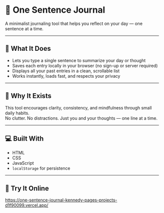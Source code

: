 # 📝 One Sentence Journal

A minimalist journaling tool that helps you reflect on your day — one sentence at a time.

---

## 🌟 What It Does

- Lets you type a single sentence to summarize your day or thought
- Saves each entry locally in your browser (no sign-up or server required)
- Displays all your past entries in a clean, scrollable list
- Works instantly, loads fast, and respects your privacy

---

## 🧠 Why It Exists

This tool encourages clarity, consistency, and mindfulness through small daily habits.  
No clutter. No distractions. Just you and your thoughts — one line at a time.

---

## 💻 Built With

- HTML
- CSS
- JavaScript
- `localStorage` for persistence

---

## 🚀 Try It Online

https://one-sentence-journal-kennedy-pages-projects-d1f90099.vercel.app/



